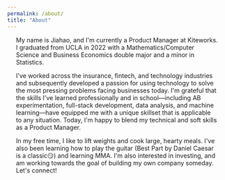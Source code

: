 ```yaml
---
permalink: /about/
title: "About"
---
```


<div style="margin-left: 20px; margin-right: 20px;">

My name is Jiahao, and I'm currently a Product Manager at Kiteworks. I graduated from UCLA in 2022 with a Mathematics/Computer Science and Business Economics double major and a minor in Statistics.
                      
I've worked across the insurance, fintech, and technology industries and subsequently developed a passion for using technology to solve the most pressing problems facing businesses today. I'm grateful that the skills I've learned professionally and in school—including AB experimentation, full-stack development, data analysis, and machine learning—have equipped me with a unique skillset that is applicable to any situation. Today, I'm happy to blend my technical and soft skills as a Product Manager.

In my free time, I like to lift weights and cook large, hearty meals. I've also been learning how to play the guitar (Best Part by Daniel Caesar is a classic😏) and learning MMA. I'm also interested in investing, and am working towards the goal of building my own company someday. Let's connect!

</div>